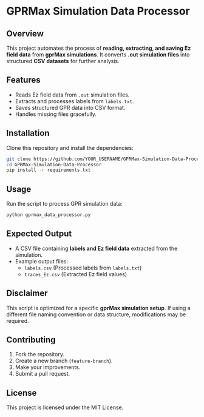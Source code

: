 # GPRMax Simulation Data Processor

## Overview
This project automates the process of **reading, extracting, and saving Ez field data** from **gprMax simulations**. It converts **.out simulation files** into structured **CSV datasets** for further analysis.

## Features
- Reads Ez field data from `.out` simulation files.
- Extracts and processes labels from `labels.txt`.
- Saves structured GPR data into CSV format.
- Handles missing files gracefully.

## Installation
Clone this repository and install the dependencies:
```bash
git clone https://github.com/YOUR_USERNAME/GPRMax-Simulation-Data-Processor.git
cd GPRMax-Simulation-Data-Processor
pip install -r requirements.txt
```

## Usage
Run the script to process GPR simulation data:
```bash
python gprmax_data_processor.py
```

## Expected Output
- A CSV file containing **labels and Ez field data** extracted from the simulation.
- Example output files:
  - `labels.csv` (Processed labels from `labels.txt`)
  - `traces_Ez.csv` (Extracted Ez field values)

## Disclaimer
This script is optimized for a specific **gprMax simulation setup**. If using a different file naming convention or data structure, modifications may be required.

## Contributing
1. Fork the repository.
2. Create a new branch (`feature-branch`).
3. Make your improvements.
4. Submit a pull request.

## License
This project is licensed under the MIT License.
